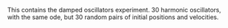 This contains the damped oscillators experiment. 30 harmonic oscillators, with the same ode, but 30 random pairs
of initial positions and velocities. 